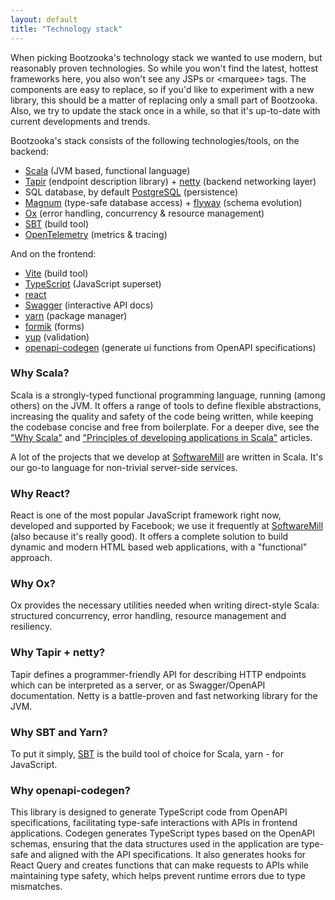 ```yaml
---
layout: default
title: "Technology stack"
---
```


When picking Bootzooka's technology stack we wanted to use modern, but reasonably proven technologies. So while you won't find the latest, hottest frameworks here, you also won't see any JSPs or &lt;marquee&gt; tags. The components are easy to replace, so if you'd like to experiment with a new library, this should be a matter of replacing only a small part of Bootzooka. Also, we try to update the stack once in a while, so that it's up-to-date with current developments and trends.

Bootzooka's stack consists of the following technologies/tools, on the backend:

- [Scala](https://www.scala-lang.org) (JVM based, functional language)
- [Tapir](https://github.com/softwaremill/tapir) (endpoint description library) + [netty](https://netty.io) (backend networking layer)
- SQL database, by default [PostgreSQL](https://www.postgresql.org) (persistence)
- [Magnum](https://github.com/AugustNagro/magnum) (type-safe database access) + [flyway](https://flywaydb.org) (schema evolution)
- [Ox](https://github.com/softwaremill/ox) (error handling, concurrency & resource management)
- [SBT](https://www.scala-sbt.org) (build tool)
- [OpenTelemetry](https://opentelemetry.io) (metrics & tracing)

And on the frontend:

- [Vite](https://vite.dev/) (build tool)
- [TypeScript](https://www.typescriptlang.org) (JavaScript superset)
- [react](https://react.dev/)
- [Swagger](https://swagger.io) (interactive API docs)
- [yarn](https://yarnpkg.com) (package manager)
- [formik](https://formik.org/) (forms)
- [yup](https://www.npmjs.com/package/yup/v/1.3.3) (validation)
- [openapi-codegen](https://github.com/fabien0102/openapi-codegen) (generate ui functions from OpenAPI specifications)

### Why Scala?

Scala is a strongly-typed functional programming language, running (among others) on the JVM. It offers a range of tools to define flexible abstractions, increasing the quality and safety of the code being written, while keeping the codebase concise and free from boilerplate. For a deeper dive, see the ["Why Scala"](https://blog.softwaremill.com/why-scala-a6ac8c98c541) and ["Principles of developing applications in Scala"](https://softwaremill.com/principles-of-developing-applications-in-scala/) articles.

A lot of the projects that we develop at [SoftwareMill](http://softwaremill.com) are written in Scala. It's our go-to language for non-trivial server-side services.

### Why React?

React is one of the most popular JavaScript framework right now, developed and supported by Facebook; we use it frequently at [SoftwareMill](http://softwaremill.com) (also because it's really good). It offers a complete solution to build dynamic and modern HTML based web applications, with a "functional" approach.

### Why Ox?

Ox provides the necessary utilities needed when writing direct-style Scala: structured concurrency, error handling, resource management and resiliency.

### Why Tapir + netty?

Tapir defines a programmer-friendly API for describing HTTP endpoints which can be interpreted as a server, or as Swagger/OpenAPI documentation. Netty is a battle-proven and fast networking library for the JVM.

### Why SBT and Yarn?

To put it simply, [SBT](https://www.scala-sbt.org) is the build tool of choice for Scala, yarn - for JavaScript.

### Why openapi-codegen?

This library is designed to generate TypeScript code from OpenAPI specifications, facilitating type-safe interactions with APIs in frontend applications. Codegen generates TypeScript types based on the OpenAPI schemas, ensuring that the data structures used in the application are type-safe and aligned with the API specifications. It also generates hooks for React Query and creates functions that can make requests to APIs while maintaining type safety, which helps prevent runtime errors due to type mismatches.
